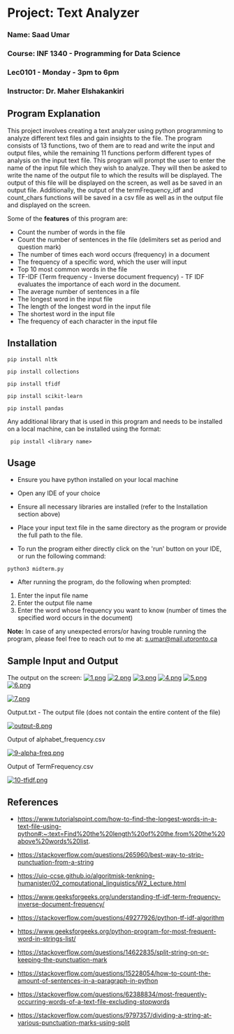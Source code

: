 # Project: Text Analyzer
### Name: Saad Umar
### Course: INF 1340 - Programming for Data Science
### Lec0101 - Monday - 3pm to 6pm
### Instructor: Dr. Maher Elshakankiri

## Program Explanation
This project involves creating a text analyzer using python programming to analyze different text files and gain insights to the file. The program consists of 13 functions, two of them are to read and write the input and output files, while the remaining 11 functions perform different types of analysis on the input text file.
This program will prompt the user to enter the name of the input file which they wish to analyze. They will then be asked to write the name of the output file to which the results will be displayed. The output of this file will be displayed on the screen, as well as be saved in an output file. Additionally, the output of the termFrequency_idf and count_chars functions will be saved in a csv file as well as in the output file and displayed on the screen.

Some of the **features** of this program are:

*  Count the number of words in the file 
*  Count the number of sentences in the file (delimiters set as period and question mark)
*  The number of times each word occurs (frequency) in a document
*  The frequency of a specific word, which the user will input
*  Top 10 most common words in the file
*  TF-IDF (Term frequency - Inverse document frequency) - TF IDF evaluates the importance of each word in the document.
*  The average number of sentences in a file
*  The longest word in the input file
*  The length of the longest word in the input file
*  The shortest word in the input file
*  The frequency of each character in the input file

## Installation
```pip install nltk```

```pip install collections```

```pip install tfidf```

```pip install scikit-learn```

```pip install pandas```

Any additional library that is used in this program and needs to be installed on a local machine, can be installed using the format:

``` pip install <library name>```

## Usage

* Ensure you have python installed on your local machine

* Open any IDE of your choice

* Ensure all necessary libraries are installed (refer to the Installation section above)

* Place your input text file in the same directory as the program or provide the full path to the file.

* To run the program either directly click on the 'run' button on your IDE, or run the following command:

```python3 midterm.py```

- After running the program, do the following when prompted:

1. Enter the input file name
2. Enter the output file name
3. Enter the word whose frequency you want to know (number of times the specified word occurs in the document)

**Note:** In case of any unexpected errors/or having trouble running the program, please feel free to reach out to me at: s.umar@mail.utoronto.ca


## Sample Input and Output

The output on the screen:
[![1.png](https://i.postimg.cc/KYgWY2CK/1.png)](https://postimg.cc/wtg2WSqH)
[![2.png](https://i.postimg.cc/cHybgzNF/2.png)](https://postimg.cc/bGgT43rn)
[![3.png](https://i.postimg.cc/0QYHpCkP/3.png)](https://postimg.cc/vgmzyfxN)
[![4.png](https://i.postimg.cc/P5C36HX6/4.png)](https://postimg.cc/pmtJTgn8)
[![5.png](https://i.postimg.cc/fy52PTSP/5.png)](https://postimg.cc/xNJ3JQRG)
[![6.png](https://i.postimg.cc/SQGvRV1G/6.png)](https://postimg.cc/z3VjPwrL)

[![7.png](https://i.postimg.cc/8PPn6Wqg/7.png)](https://postimg.cc/XXm8MZjs)

Output.txt - The output file (does not contain the entire content of the file)

[![output-8.png](https://i.postimg.cc/6pFHgPTB/output-8.png)](https://postimg.cc/dhmmT48f)

Output of alphabet_frequency.csv

[![9-alpha-freq.png](https://i.postimg.cc/ZK7sFnSB/9-alpha-freq.png)](https://postimg.cc/xcmP90qn)

Output of TermFrequency.csv

[![10-tfidf.png](https://i.postimg.cc/VvzZ4bvM/10-tfidf.png)](https://postimg.cc/r0Y9wsSF)


## References

* https://www.tutorialspoint.com/how-to-find-the-longest-words-in-a-text-file-using-python#:~:text=Find%20the%20length%20of%20the,from%20the%20above%20words%20list.

* https://stackoverflow.com/questions/265960/best-way-to-strip-punctuation-from-a-string

* https://uio-ccse.github.io/algoritmisk-tenkning-humanister/02_computational_linguistics/W2_Lecture.html

* https://www.geeksforgeeks.org/understanding-tf-idf-term-frequency-inverse-document-frequency/

* https://stackoverflow.com/questions/49277926/python-tf-idf-algorithm

* https://www.geeksforgeeks.org/python-program-for-most-frequent-word-in-strings-list/

* https://stackoverflow.com/questions/14622835/split-string-on-or-keeping-the-punctuation-mark

* https://stackoverflow.com/questions/15228054/how-to-count-the-amount-of-sentences-in-a-paragraph-in-python

* https://stackoverflow.com/questions/62388834/most-frequently-occurring-words-of-a-text-file-excluding-stopwords

* https://stackoverflow.com/questions/9797357/dividing-a-string-at-various-punctuation-marks-using-split